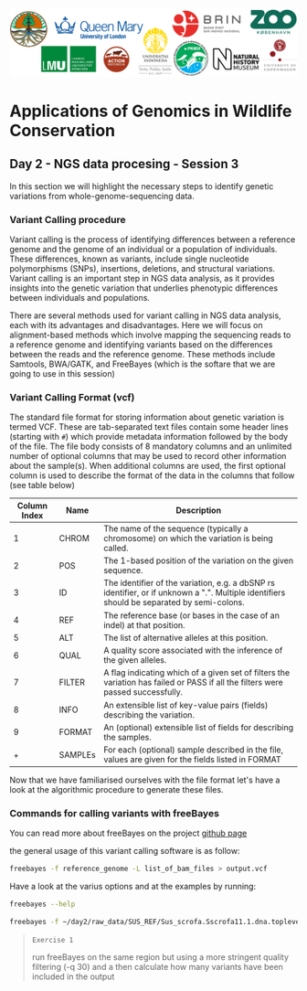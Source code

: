 ![Workshop-logo](../IM/LOGO_new.png)
# Applications of Genomics in Wildlife Conservation

## Day 2 - NGS data procesing - Session 3
In this section we will highlight the necessary steps to identify genetic variations from whole-genome-sequencing data.

### Variant Calling procedure
Variant calling is the process of identifying differences between a reference genome and the genome of an individual or a population of individuals. These differences, known as variants, include single nucleotide polymorphisms (SNPs), insertions, deletions, and structural variations. Variant calling is an important step in NGS data analysis, as it provides insights into the genetic variation that underlies phenotypic differences between individuals and populations.

There are several methods used for variant calling in NGS data analysis, each with its advantages and disadvantages. Here we will focus on alignment-based methods which involve mapping the sequencing reads to a reference genome and identifying variants based on the differences between the reads and the reference genome. These methods include Samtools, BWA/GATK, and FreeBayes (which is the softare that we are going to use in this session)
 
### Variant Calling Format (vcf)
The standard file format for storing information about genetic variation is termed VCF. These are tab-separated text files contain some header lines (starting with `#`) which provide metadata information followed by the body of the file. The file body consists of 8 mandatory columns and an unlimited number of optional columns that may be used to record other information about the sample(s). When additional columns are used, the first optional column is used to describe the format of the data in the columns that follow (see table below)

|Column Index| Name| Description |
|---|---|---|
|1|CHROM| The name of the sequence (typically a chromosome) on which the variation is being called.|
|2|POS| The 1-based position of the variation on the given sequence.|
|3|ID|The identifier of the variation, e.g. a dbSNP rs identifier, or if unknown a ".". Multiple identifiers should be separated by semi-colons.|
|4|REF|The reference base (or bases in the case of an indel) at that position.|
|5|ALT|The list of alternative alleles at this position.|
|6|QUAL|A quality score associated with the inference of the given alleles.|
|7|FILTER|A flag indicating which of a given set of filters the variation has failed or PASS if all the filters were passed successfully.|
|8|INFO|An extensible list of key-value pairs (fields) describing the variation.|
|9|FORMAT|An (optional) extensible list of fields for describing the samples.|
|+|SAMPLEs|For each (optional) sample described in the file, values are given for the fields listed in FORMAT| 

Now that we have familiarised ourselves with the file format let's have a look at the algorithmic procedure to generate these files.

### Commands for calling variants with freeBayes


You can read more about freeBayes on the project [github page](https://github.com/freebayes/freebayes)

the general usage of this variant calling software is as follow:
```sh
freebayes -f reference_genome -L list_of_bam_files > output.vcf
```
Have a look at the varius options and at the examples by running:
```sh
freebayes --help
```

```sh
freebayes -f ~/day2/raw_data/SUS_REF/Sus_scrofa.Sscrofa11.1.dna.toplevel.fa -q 20 -m 10 -r 1 -L bam_list.txt > babirusa.chr10.r1.vcf
```

> `Exercise 1`
>
> run freeBayes on the same region but using a more stringent quality filtering (-q 30) and a
> then calculate how many variants have been included in the output 
